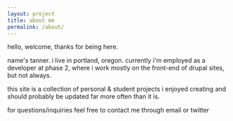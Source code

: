 ```yaml
---
layout: project
title: about me
permalink: /about/
---
```


hello, welcome, thanks for being here.

name's tanner. i live in portland, oregon. currently i'm employed as a developer at phase 2, where i work mostly on the front-end of drupal sites, but not always.

this site is a collection of personal & student projects i enjoyed creating and should probably be updated far more often than it is.

for questions/inquiries feel free to contact me through email or twitter
